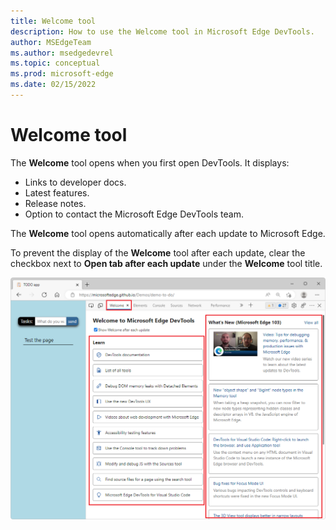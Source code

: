 ```yaml
---
title: Welcome tool
description: How to use the Welcome tool in Microsoft Edge DevTools.
author: MSEdgeTeam
ms.author: msedgedevrel
ms.topic: conceptual
ms.prod: microsoft-edge
ms.date: 02/15/2022
---
```

# Welcome tool

The **Welcome** tool opens when you first open DevTools.  It displays:

*  Links to developer docs.
*  Latest features.
*  Release notes.
*  Option to contact the Microsoft Edge DevTools team.

The **Welcome** tool opens automatically after each update to Microsoft Edge.

To prevent the display of the **Welcome** tool after each update, clear the checkbox next to **Open tab after each update** under the **Welcome** tool title.

![The Welcome tool in Microsoft Edge DevTools.](../media/welcome-tool.png)
